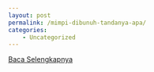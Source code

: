 ```yaml
---
layout: post
permalink: /mimpi-dibunuh-tandanya-apa/
categories:
    - Uncategorized
---
```


[Baca Selengkapnya](/06)